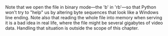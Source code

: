 Note that we open the file in binary mode—the 'b' in 'rb'—so that Python won't try to "help" us by altering byte sequences that look like a Windows line ending. Note also that reading the whole file into memory when serving it is a bad idea in real life, where the file might be several gigabytes of video data. Handling that situation is outside the scope of this chapter.